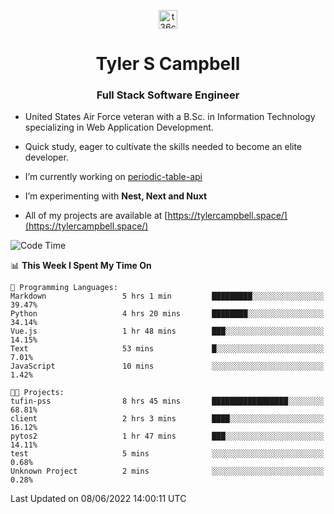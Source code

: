 <p align="center">
<a href="https://www.linkedin.com/in/t36campbell" target="blank"><img align="center" src="https://ik.imagekit.io/t36campbell/Portfolio/linkedin.png.original_m8bbGgPh6.png" alt="t36campbell" height="30" width="30" /></a>
</p>
<h1 align="center">Tyler S Campbell</h1>
<h3 align="center">Full Stack Software Engineer</h3>

* United States Air Force veteran with a B.Sc. in Information Technology specializing in Web Application Development. 

* Quick study, eager to cultivate the skills needed to become an elite developer.

* I’m currently working on [periodic-table-api](https://github.com/t36campbell/periodic-table-api)

* I’m experimenting with **Nest, Next and Nuxt**

* All of my projects are available at [https://tylercampbell.space/](https://tylercampbell.space/)

<!--START_SECTION:waka-->
![Code Time](http://img.shields.io/badge/Code%20Time-1%2C649%20hrs-blue)

📊 **This Week I Spent My Time On** 

```text
💬 Programming Languages: 
Markdown                 5 hrs 1 min         █████████░░░░░░░░░░░░░░░░   39.47% 
Python                   4 hrs 20 mins       ████████░░░░░░░░░░░░░░░░░   34.14% 
Vue.js                   1 hr 48 mins        ███░░░░░░░░░░░░░░░░░░░░░░   14.15% 
Text                     53 mins             █░░░░░░░░░░░░░░░░░░░░░░░░   7.01% 
JavaScript               10 mins             ░░░░░░░░░░░░░░░░░░░░░░░░░   1.42%

🐱‍💻 Projects: 
tufin-pss                8 hrs 45 mins       █████████████████░░░░░░░░   68.81% 
client                   2 hrs 3 mins        ████░░░░░░░░░░░░░░░░░░░░░   16.12% 
pytos2                   1 hr 47 mins        ███░░░░░░░░░░░░░░░░░░░░░░   14.11% 
test                     5 mins              ░░░░░░░░░░░░░░░░░░░░░░░░░   0.68% 
Unknown Project          2 mins              ░░░░░░░░░░░░░░░░░░░░░░░░░   0.28%

```


 Last Updated on 08/06/2022 14:00:11 UTC
<!--END_SECTION:waka-->
